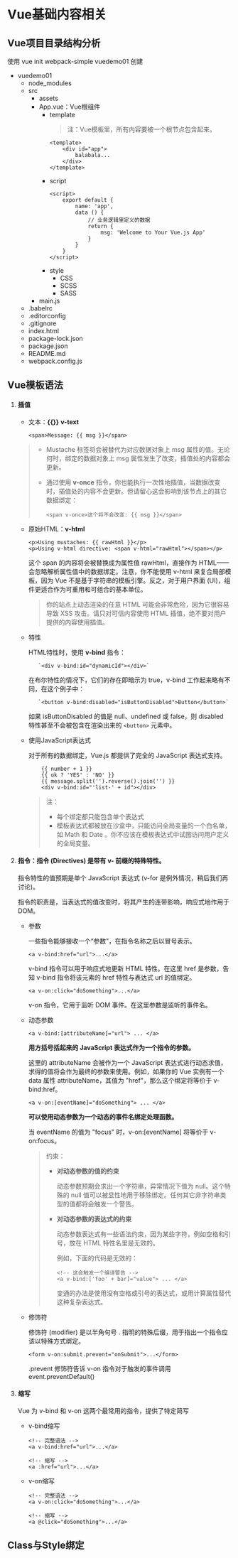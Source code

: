 # Vue基础内容相关

## Vue项目目录结构分析
使用 vue init webpack-simple vuedemo01 创建
- vuedemo01
  - node_modules
  - src
    - assets
    - App.vue：Vue根组件
      - template
        > 注：Vue模板里，所有内容要被一个根节点包含起来。 
        ```
        <template>
            <div id="app">
                balabala...
            </div>
        </template>
        ```
      - script
        ```
        <script>
            export default {
                name: 'app',
                data () { 
                    // 业务逻辑里定义的数据
                    return {
                        msg: 'Welcome to Your Vue.js App'
                    }
                }
            }
        </script>
        ```
      - style
        - CSS
        - SCSS
        - SASS
    - main.js
  - .babelrc
  - .editorconfig
  - .gitignore
  - index.html
  - package-lock.json
  - package.json
  - README.md
  - webpack.config.js

## Vue模板语法
1. #### 插值
   - 文本：**{{}}** **v-text**
  
        `<span>Message: {{ msg }}</span>`
    > - Mustache 标签将会被替代为对应数据对象上 msg 属性的值。无论何时，绑定的数据对象上 msg 属性发生了改变，插值处的内容都会更新。
    > - 通过使用 **v-once** 指令，你也能执行一次性地插值，当数据改变时，插值处的内容不会更新。但请留心这会影响到该节点上的其它数据绑定：
    > 
    >   `<span v-once>这个将不会改变: {{ msg }}</span>`



   - 原始HTML：**v-html**
        ```
        <p>Using mustaches: {{ rawHtml }}</p>
        <p>Using v-html directive: <span v-html="rawHtml"></span></p>
        ```
        这个 span 的内容将会被替换成为属性值 rawHtml，直接作为 HTML——会忽略解析属性值中的数据绑定。注意，你不能使用 v-html 来复合局部模板，因为 Vue 不是基于字符串的模板引擎。反之，对于用户界面 (UI)，组件更适合作为可重用和可组合的基本单位。 
        > 你的站点上动态渲染的任意 HTML 可能会非常危险，因为它很容易导致 XSS 攻击。请只对可信内容使用 HTML 插值，绝不要对用户提供的内容使用插值。

   - 特性
    
        HTML特性时，使用 **v-bind** 指令：
        
            `<div v-bind:id="dynamicId"></div>`

        在布尔特性的情况下，它们的存在即暗示为 true，v-bind 工作起来略有不同，在这个例子中：

            `<button v-bind:disabled="isButtonDisabled">Button</button>`

        如果 isButtonDisabled 的值是 null、undefined 或 false，则 disabled 特性甚至不会被包含在渲染出来的 `<button>` 元素中。
        
   - 使用JavaScript表达式

        对于所有的数据绑定，Vue.js 都提供了完全的 JavaScript 表达式支持。
        ```
            {{ number + 1 }}
            {{ ok ? 'YES' : 'NO' }}
            {{ message.split('').reverse().join('') }}
            <div v-bind:id="'list-' + id"></div>
        ```
        > 注： 
        > - 每个绑定都只能包含单个表达式
        > - 模板表达式都被放在沙盒中，只能访问全局变量的一个白名单，如 Math 和 Date 。你不应该在模板表达式中试图访问用户定义的全局变量。

2. #### 指令：指令 (Directives) 是带有 v- 前缀的特殊特性。
   
   指令特性的值预期是单个 JavaScript 表达式 (v-for 是例外情况，稍后我们再讨论)。
   
   指令的职责是，当表达式的值改变时，将其产生的连带影响，响应式地作用于 DOM。

   - 参数

        一些指令能够接收一个“参数”，在指令名称之后以冒号表示。
        
        `<a v-bind:href="url">...</a>`

        v-bind 指令可以用于响应式地更新 HTML 特性。在这里 href 是参数，告知 v-bind 指令将该元素的 href 特性与表达式 url 的值绑定。
        
        `<a v-on:click="doSomething">...</a>`

        v-on 指令，它用于监听 DOM 事件。在这里参数是监听的事件名。

   - 动态参数

        `<a v-bind:[attributeName]="url"> ... </a>`
        
        **用方括号括起来的 JavaScript 表达式作为一个指令的参数。**
        
        这里的 attributeName 会被作为一个 JavaScript 表达式进行动态求值，求得的值将会作为最终的参数来使用。例如，如果你的 Vue 实例有一个 data 属性 attributeName，其值为 "href"，那么这个绑定将等价于 v-bind:href。

        `<a v-on:[eventName]="doSomething"> ... </a>`

        **可以使用动态参数为一个动态的事件名绑定处理函数。**

        当 eventName 的值为 "focus" 时，v-on:[eventName] 将等价于 v-on:focus。

        > 约束：
        > - **对动态参数的值的约束**
        > 
        >   动态参数预期会求出一个字符串，异常情况下值为 null。这个特殊的 null 值可以被显性地用于移除绑定。任何其它非字符串类型的值都将会触发一个警告。
        > - **对动态参数的表达式的约束**
        > 
        >   动态参数表达式有一些语法约束，因为某些字符，例如空格和引号，放在 HTML 特性名里是无效的。
        > 
        >   例如，下面的代码是无效的：
        >   ```
        >   <!-- 这会触发一个编译警告 -->
        >   <a v-bind:['foo' + bar]="value"> ... </a>
        >   ```
        >   变通的办法是使用没有空格或引号的表达式，或用计算属性替代这种复杂表达式。

   - 修饰符

        修饰符 (modifier) 是以半角句号 . 指明的特殊后缀，用于指出一个指令应该以特殊方式绑定。

        `<form v-on:submit.prevent="onSubmit">...</form>`

        .prevent 修饰符告诉 v-on 指令对于触发的事件调用 event.preventDefault()

3. #### 缩写
   
   Vue 为 v-bind 和 v-on 这两个最常用的指令，提供了特定简写
   - v-bind缩写

        ```
        <!-- 完整语法 -->
        <a v-bind:href="url">...</a>

        <!-- 缩写 -->
        <a :href="url">...</a>
        ```
   - v-on缩写

        ```
        <!-- 完整语法 -->
        <a v-on:click="doSomething">...</a>

        <!-- 缩写 -->
        <a @click="doSomething">...</a>
        ```

## Class与Style绑定
